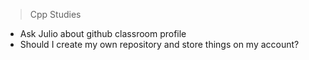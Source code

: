 >Cpp Studies

- Ask Julio about github classroom profile
- Should I create my own repository and store things on my account?
